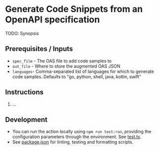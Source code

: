 # Generate Code Snippets from an OpenAPI specification

TODO: Synopsis

## Prerequisites / Inputs

- `spec_file` - The OAS file to add code samples to
- `out_file` - Where to store the augmented OAS JSON
- `languages`- Comma-separated list of languages for which to generate code
  samples. Defaults to "go, python, shell, java, kotlin, swift"

## Instructions

1. ...

## Development

- You can run the action locally using `npm run test:run`, providing the
  configuration parameters through the environment. See
  [test.ts](./src/test.ts).
- See [package.json](./package.json) for linting, testing and formatting
  scripts.
